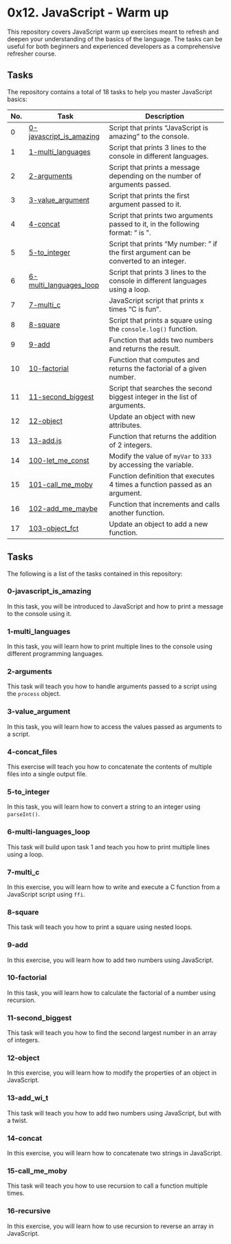 # 0x12. JavaScript - Warm up

This repository covers JavaScript warm up exercises meant to refresh and deepen your understanding of the basics of the language. The tasks can be useful for both beginners and experienced developers as a comprehensive refresher course.

## Tasks

The repository contains a total of 18 tasks to help you master JavaScript basics:

| **No.** | **Task** | **Description** |
|---------|----------|-----------------|
|0| [0-javascript_is_amazing](./0-javascript_is_amazing) | Script that prints “JavaScript is amazing” to the console. |
|1| [1-multi_languages](./1-multi_languages/) | Script that prints 3 lines to the console in different languages. |
|2| [2-arguments](./2-arguments/) | Script that prints a message depending on the number of arguments passed. |
|3| [3-value_argument](./3-value_argument/) | Script that prints the first argument passed to it. |
|4| [4-concat](./4-concat/) | Script that prints two arguments passed to it, in the following format: “ is ”. |
|5| [5-to_integer](./5-to_integer/) | Script that prints “My number: ” if the first argument can be converted to an integer. |
|6| [6-multi_languages_loop](./6-multi_languages_loop/) | Script that prints 3 lines to the console in different languages using a loop. |
|7| [7-multi_c](./7-multi_c/) | JavaScript script that prints x times “C is fun”. |
|8| [8-square](./8-square/) | Script that prints a square using the `console.log()` function. |
|9| [9-add](./9-add/) | Function that adds two numbers and returns the result. |
|10| [10-factorial](./10-factorial/) | Function that computes and returns the factorial of a given number. |
|11| [11-second_biggest](./11-second_biggest/) | Script that searches the second biggest integer in the list of arguments. |
|12| [12-object](./12-object/) | Update an object with new attributes. |
|13| [13-add.js](./13-add.js/) | Function that returns the addition of 2 integers. |
|14| [100-let_me_const](./100-let_me_const/) | Modify the value of `myVar` to `333` by accessing the variable. |
|15| [101-call_me_moby](./101-call_me_moby/) | Function definition that executes 4 times a function passed as an argument. |
|16| [102-add_me_maybe](./102-add_me_maybe/) | Function that increments and calls another function. |
|17| [103-object_fct](./103-object_fct/) | Update an object to add a new function. |

## Tasks

The following is a list of the tasks contained in this repository:

### 0-javascript_is_amazing

In this task, you will be introduced to JavaScript and how to print a message to the console using it.

### 1-multi_languages

In this task, you will learn how to print multiple lines to the console using different programming languages.

### 2-arguments

This task will teach you how to handle arguments passed to a script using the `process` object.

### 3-value_argument

In this task, you will learn how to access the values passed as arguments to a script.

### 4-concat_files

This exercise will teach you how to concatenate the contents of multiple files into a single output file.

### 5-to_integer

In this task, you will learn how to convert a string to an integer using `parseInt()`.

### 6-multi-languages_loop

This task will build upon task 1 and teach you how to print multiple lines using a loop.

### 7-multi_c

In this exercise, you will learn how to write and execute a C function from a JavaScript script using `ffi`.

### 8-square

This task will teach you how to print a square using nested loops.

### 9-add

In this exercise, you will learn how to add two numbers using JavaScript.

### 10-factorial

In this task, you will learn how to calculate the factorial of a number using recursion.

### 11-second_biggest

This task will teach you how to find the second largest number in an array of integers.

### 12-object

In this exercise, you will learn how to modify the properties of an object in JavaScript.

### 13-add_wi_t

This task will teach you how to add two numbers using JavaScript, but with a twist.

### 14-concat

In this exercise, you will learn how to concatenate two strings in JavaScript.

### 15-call_me_moby

This task will teach you how to use recursion to call a function multiple times.

### 16-recursive

In this exercise, you will learn how to use recursion to reverse an array in JavaScript.
